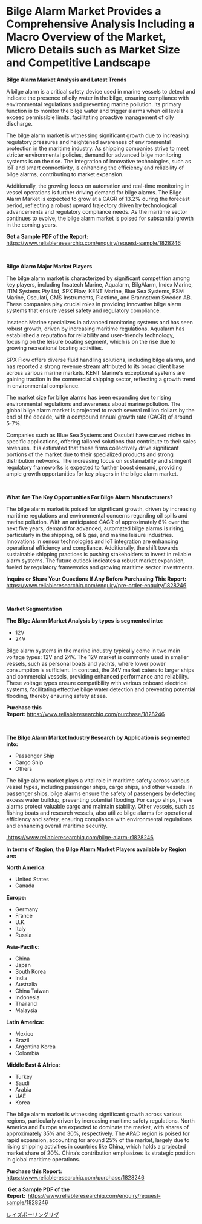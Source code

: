 <p><h1>Bilge Alarm Market Provides a Comprehensive Analysis Including a Macro Overview of the Market, Micro Details such as Market Size and Competitive Landscape</h1></p><p><strong>Bilge Alarm Market Analysis and Latest Trends</strong></p>
<p><p>A bilge alarm is a critical safety device used in marine vessels to detect and indicate the presence of oily water in the bilge, ensuring compliance with environmental regulations and preventing marine pollution. Its primary function is to monitor the bilge water and trigger alarms when oil levels exceed permissible limits, facilitating proactive management of oily discharge.</p><p>The bilge alarm market is witnessing significant growth due to increasing regulatory pressures and heightened awareness of environmental protection in the maritime industry. As shipping companies strive to meet stricter environmental policies, demand for advanced bilge monitoring systems is on the rise. The integration of innovative technologies, such as IoT and smart connectivity, is enhancing the efficiency and reliability of bilge alarms, contributing to market expansion.</p><p>Additionally, the growing focus on automation and real-time monitoring in vessel operations is further driving demand for bilge alarms. The Bilge Alarm Market is expected to grow at a CAGR of 13.2% during the forecast period, reflecting a robust upward trajectory driven by technological advancements and regulatory compliance needs. As the maritime sector continues to evolve, the bilge alarm market is poised for substantial growth in the coming years.</p></p>
<p><strong>Get a Sample PDF of the Report:&nbsp;</strong> <a href="https://www.reliableresearchiq.com/enquiry/request-sample/1828246?utm_campaign=1102&utm_medium=2&utm_source=Github&utm_content=ia&utm_term=19022025&utm_id=bilge-alarm">https://www.reliableresearchiq.com/enquiry/request-sample/1828246</a></p>
<p>&nbsp;</p>
<p><strong>Bilge Alarm Major Market Players</strong></p>
<p><p>The bilge alarm market is characterized by significant competition among key players, including Insatech Marine, Aqualarm, BilgAlarm, Index Marine, ITIM Systems Pty Ltd, SPX Flow, KENT Marine, Blue Sea Systems, PSM Marine, Osculati, GMS Instruments, Plastimo, and Brannstrom Sweden AB. These companies play crucial roles in providing innovative bilge alarm systems that ensure vessel safety and regulatory compliance.</p><p>Insatech Marine specializes in advanced monitoring systems and has seen robust growth, driven by increasing maritime regulations. Aqualarm has established a reputation for reliability and user-friendly technology, focusing on the leisure boating segment, which is on the rise due to growing recreational boating activities.</p><p>SPX Flow offers diverse fluid handling solutions, including bilge alarms, and has reported a strong revenue stream attributed to its broad client base across various marine markets. KENT Marine's exceptional systems are gaining traction in the commercial shipping sector, reflecting a growth trend in environmental compliance. </p><p>The market size for bilge alarms has been expanding due to rising environmental regulations and awareness about marine pollution. The global bilge alarm market is projected to reach several million dollars by the end of the decade, with a compound annual growth rate (CAGR) of around 5-7%. </p><p>Companies such as Blue Sea Systems and Osculati have carved niches in specific applications, offering tailored solutions that contribute to their sales revenues. It is estimated that these firms collectively drive significant portions of the market due to their specialized products and strong distribution networks. The increasing focus on sustainability and stringent regulatory frameworks is expected to further boost demand, providing ample growth opportunities for key players in the bilge alarm market.</p></p>
<p>&nbsp;</p>
<p><strong>What Are The Key Opportunities For Bilge Alarm Manufacturers?</strong></p>
<p><p>The bilge alarm market is poised for significant growth, driven by increasing maritime regulations and environmental concerns regarding oil spills and marine pollution. With an anticipated CAGR of approximately 6% over the next five years, demand for advanced, automated bilge alarms is rising, particularly in the shipping, oil & gas, and marine leisure industries. Innovations in sensor technologies and IoT integration are enhancing operational efficiency and compliance. Additionally, the shift towards sustainable shipping practices is pushing stakeholders to invest in reliable alarm systems. The future outlook indicates a robust market expansion, fueled by regulatory frameworks and growing maritime sector investments.</p></p>
<p><strong>Inquire or Share Your Questions If Any Before Purchasing This Report:</strong> <a href="https://www.reliableresearchiq.com/enquiry/pre-order-enquiry/1828246?utm_campaign=1102&utm_medium=2&utm_source=Github&utm_content=ia&utm_term=19022025&utm_id=bilge-alarm">https://www.reliableresearchiq.com/enquiry/pre-order-enquiry/1828246</a></p>
<p>&nbsp;</p>
<p><strong>Market Segmentation</strong></p>
<p><strong>The Bilge Alarm Market Analysis by types is segmented into:</strong></p>
<p><ul><li>12V</li><li>24V</li></ul></p>
<p><p>Bilge alarm systems in the marine industry typically come in two main voltage types: 12V and 24V. The 12V market is commonly used in smaller vessels, such as personal boats and yachts, where lower power consumption is sufficient. In contrast, the 24V market caters to larger ships and commercial vessels, providing enhanced performance and reliability. These voltage types ensure compatibility with various onboard electrical systems, facilitating effective bilge water detection and preventing potential flooding, thereby ensuring safety at sea.</p></p>
<p><strong>Purchase this Report:&nbsp;</strong><a href="https://www.reliableresearchiq.com/purchase/1828246?utm_campaign=1102&utm_medium=2&utm_source=Github&utm_content=ia&utm_term=19022025&utm_id=bilge-alarm">https://www.reliableresearchiq.com/purchase/1828246</a></p>
<p>&nbsp;</p>
<p><strong>The Bilge Alarm Market Industry Research by Application is segmented into:</strong></p>
<p><ul><li>Passenger Ship</li><li>Cargo Ship</li><li>Others</li></ul></p>
<p><p>The bilge alarm market plays a vital role in maritime safety across various vessel types, including passenger ships, cargo ships, and other vessels. In passenger ships, bilge alarms ensure the safety of passengers by detecting excess water buildup, preventing potential flooding. For cargo ships, these alarms protect valuable cargo and maintain stability. Other vessels, such as fishing boats and research vessels, also utilize bilge alarms for operational efficiency and safety, ensuring compliance with environmental regulations and enhancing overall maritime security.</p></p>
<p><a href="https://www.reliableresearchiq.com/bilge-alarm-r1828246?utm_campaign=1102&utm_medium=2&utm_source=Github&utm_content=ia&utm_term=19022025&utm_id=bilge-alarm">&nbsp;https://www.reliableresearchiq.com/bilge-alarm-r1828246</a></p>
<p><strong>In terms of Region, the Bilge Alarm Market Players available by Region are:</strong></p>
<p>
    <p> <strong> North America: </strong>
        <ul>
            <li>United States</li>
            <li>Canada</li>
        </ul>
        </p> 
    <p> <strong> Europe: </strong>
        <ul>
            <li>Germany</li>
            <li>France</li>
            <li>U.K.</li>
            <li>Italy</li>
            <li>Russia</li>
        </ul>
        </p> 
    <p> <strong> Asia-Pacific: </strong>
        <ul>
            <li>China</li>
            <li>Japan</li>
            <li>South Korea</li>
            <li>India</li>
            <li>Australia</li>
            <li>China Taiwan</li>
            <li>Indonesia</li>
            <li>Thailand</li>
            <li>Malaysia</li>
        </ul>
        </p> 
    <p> <strong> Latin America: </strong>
        <ul>
            <li>Mexico</li>
            <li>Brazil</li>
            <li>Argentina Korea</li>
            <li>Colombia</li>
        </ul>
        </p> 
    <p> <strong> Middle East & Africa: </strong>
        <ul>
            <li>Turkey</li>
            <li>Saudi</li>
            <li>Arabia</li>
            <li>UAE</li>
            <li>Korea</li>
        </ul>
    </p>
    </p>
<p><p>The bilge alarm market is witnessing significant growth across various regions, particularly driven by increasing maritime safety regulations. North America and Europe are expected to dominate the market, with shares of approximately 35% and 30%, respectively. The APAC region is poised for rapid expansion, accounting for around 25% of the market, largely due to rising shipping activities in countries like China, which holds a projected market share of 20%. China’s contribution emphasizes its strategic position in global maritime operations.</p></p>
<p><strong>Purchase this Report: </strong><a href="https://www.reliableresearchiq.com/purchase/1828246?utm_campaign=1102&utm_medium=2&utm_source=Github&utm_content=ia&utm_term=19022025&utm_id=bilge-alarm">https://www.reliableresearchiq.com/purchase/1828246</a></p>
<p>&nbsp;<strong>Get a Sample PDF of the Report:&nbsp;&nbsp;</strong><a href="https://www.reliableresearchiq.com/enquiry/request-sample/1828246?utm_campaign=1102&utm_medium=2&utm_source=Github&utm_content=ia&utm_term=19022025&utm_id=bilge-alarm">https://www.reliableresearchiq.com/enquiry/request-sample/1828246</a></p>
<p><strong></strong></p>
<p><p><a href="https://github.com/mohamedbakry57/Market-Research-Report-List-7/blob/main/523869438078.md?utm_campaign=1102&utm_medium=2&utm_source=Github&utm_content=ia&utm_term=19022025&utm_id=bilge-alarm">レイズボーリングリグ</a></p></p>